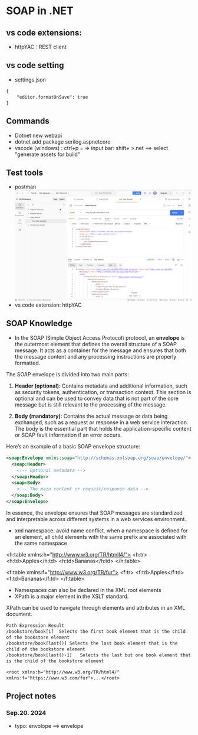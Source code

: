 # SOAP in .NET

## vs code extensions:

- httpYAC : REST client

## vs code setting

- settings.json

```
{
    "editor.formatOnSave": true
}
```

## Commands

- Dotnet new webapi
- dotnet add package serilog.aspnetcore
- vscode (windows) : ctrl+p = => input bar: shift+ >.net ==> select "generate assets for build"

## Test tools

- postman
  ![request-response-in-postman](/Screenshots/request-response.png)
- vs code extension: httpYAC

## SOAP Knowledge

- In the SOAP (Simple Object Access Protocol) protocol, an **envelope** is the outermost element that defines the overall structure of a SOAP message. It acts as a container for the message and ensures that both the message content and any processing instructions are properly formatted.

The SOAP envelope is divided into two main parts:

1. **Header (optional)**: Contains metadata and additional information, such as security tokens, authentication, or transaction context. This section is optional and can be used to convey data that is not part of the core message but is still relevant to the processing of the message.

2. **Body (mandatory)**: Contains the actual message or data being exchanged, such as a request or response in a web service interaction. The body is the essential part that holds the application-specific content or SOAP fault information if an error occurs.

Here’s an example of a basic SOAP envelope structure:

```xml
<soap:Envelope xmlns:soap="http://schemas.xmlsoap.org/soap/envelope/">
  <soap:Header>
    <!-- Optional metadata -->
  </soap:Header>
  <soap:Body>
    <!-- The main content or request/response data -->
  </soap:Body>
</soap:Envelope>
```

In essence, the envelope ensures that SOAP messages are standardized and interpretable across different systems in a web services environment.

- xml namespace: avoid name conflict.
  when a namespace is defined for an element, all child elements with the same prefix are associated with the same namespace
  <root>

<h:table xmlns:h="http://www.w3.org/TR/htmll4/">
<h:tr>
<h:td>Apples</h:td>
<h:td>Bananas</h:td>
</h:table>

<f:table xmlns:f="http://www.w3.org/TR/fur">
<f:tr>
<f:td>Apples</f:td>
<f:td>Bananas</f:td>
</f:table>

</root>

- Namespaces can also be declared in the XML root elements
- XPath is a major element in the XSLT standard.

XPath can be used to navigate through elements and attributes in an XML document.

```
Path Expression	Result
/bookstore/book[1]	Selects the first book element that is the child of the bookstore element
/bookstore/book[last()]	Selects the last book element that is the child of the bookstore element
/bookstore/book[last()-1]	Selects the last but one book element that is the child of the bookstore element
```

```
<root xmlns:h="http://www.w3.org/TR/html4/" xmlns:f="https://www.w3.com/fur">...</root>
```

## Project notes

### Sep.20. 2024

- typo: envolope ==> envelope
